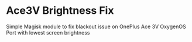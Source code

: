 # Ace3V Brightness Fix
Simple Magisk module to fix blackout issue on OnePlus Ace 3V OxygenOS Port with lowest screen brightness
